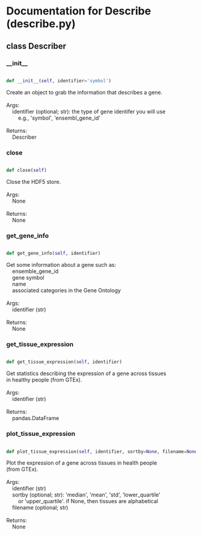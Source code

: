 # Documentation for Describe (describe.py)

## class Describer
### \_\_init\_\_
```py

def __init__(self, identifier='symbol')

```



Create an object to grab the information that describes a gene.<br /><br />Args:<br />&nbsp;&nbsp;&nbsp;&nbsp;identifier (optional; str): the type of gene identifer you will use<br />&nbsp;&nbsp;&nbsp;&nbsp;&nbsp;&nbsp;&nbsp;&nbsp;e.g., 'symbol', 'ensembl_gene_id'<br /><br />Returns:<br />&nbsp;&nbsp;&nbsp;&nbsp;Describer


### close
```py

def close(self)

```



Close the HDF5 store.<br /><br />Args:<br />&nbsp;&nbsp;&nbsp;&nbsp;None<br /><br />Returns:<br />&nbsp;&nbsp;&nbsp;&nbsp;None


### get\_gene\_info
```py

def get_gene_info(self, identifier)

```



Get some information about a gene such as:<br />&nbsp;&nbsp;&nbsp;&nbsp;ensemble_gene_id<br />&nbsp;&nbsp;&nbsp;&nbsp;gene symbol<br />&nbsp;&nbsp;&nbsp;&nbsp;name<br />&nbsp;&nbsp;&nbsp;&nbsp;associated categories in the Gene Ontology<br /><br />Args:<br />&nbsp;&nbsp;&nbsp;&nbsp;identifier (str)<br /><br />Returns:<br />&nbsp;&nbsp;&nbsp;&nbsp;None


### get\_tissue\_expression
```py

def get_tissue_expression(self, identifier)

```



Get statistics describing the expression of a gene across tissues<br />in healthy people (from GTEx).<br /><br />Args:<br />&nbsp;&nbsp;&nbsp;&nbsp;identifier (str)<br /><br />Returns:<br />&nbsp;&nbsp;&nbsp;&nbsp;pandas.DataFrame


### plot\_tissue\_expression
```py

def plot_tissue_expression(self, identifier, sortby=None, filename=None)

```



Plot the expression of a gene across tissues in health people<br />(from GTEx).<br /><br />Args:<br />&nbsp;&nbsp;&nbsp;&nbsp;identifier (str)<br />&nbsp;&nbsp;&nbsp;&nbsp;sortby (optional; str): 'median', 'mean', 'std', 'lower_quartile'<br />&nbsp;&nbsp;&nbsp;&nbsp;&nbsp;&nbsp;&nbsp;&nbsp;or 'upper_quartile'. if None, then tissues are alphabetical<br />&nbsp;&nbsp;&nbsp;&nbsp;filename (optional; str)<br /><br />Returns:<br />&nbsp;&nbsp;&nbsp;&nbsp;None



